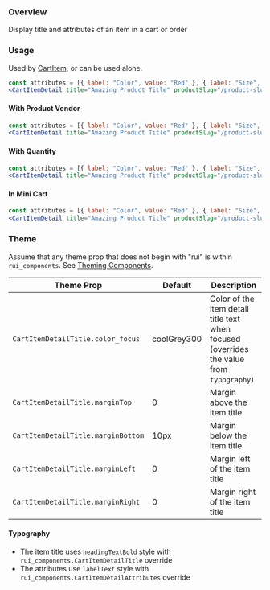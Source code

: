 ### Overview
Display title and attributes of an item in a cart or order

### Usage

Used by [CartItem](./#!/CartItem), or can be used alone.

```jsx
const attributes = [{ label: "Color", value: "Red" }, { label: "Size", value: "Medium" }];
<CartItemDetail title="Amazing Product Title" productSlug="/product-slug" attributes={attributes} />
```

#### With Product Vendor
```jsx
const attributes = [{ label: "Color", value: "Red" }, { label: "Size", value: "Medium" }];
<CartItemDetail title="Amazing Product Title" productSlug="/product-slug" productVendor="Patagonia" attributes={attributes} />
```

#### With Quantity
```jsx
const attributes = [{ label: "Color", value: "Red" }, { label: "Size", value: "Medium" }];
<CartItemDetail title="Amazing Product Title" productSlug="/product-slug" productVendor="Patagonia" attributes={attributes} quantity={3} />
```

#### In Mini Cart
```jsx
const attributes = [{ label: "Color", value: "Red" }, { label: "Size", value: "Medium" }];
<CartItemDetail title="Amazing Product Title" productSlug="/product-slug" productVendor="Patagonia" attributes={attributes} isMiniCart />
```

### Theme

Assume that any theme prop that does not begin with "rui" is within `rui_components`. See [Theming Components](./#!/Theming%20Components).

| Theme Prop                         | Default     | Description                                                                              |
| ---------------------------------- | ----------- | ---------------------------------------------------------------------------------------- |
| `CartItemDetailTitle.color_focus`  | coolGrey300 | Color of the item detail title text when focused (overrides the value from `typography`) |
| `CartItemDetailTitle.marginTop`    | 0           | Margin above the item title                                                              |
| `CartItemDetailTitle.marginBottom` | 10px        | Margin below the item title                                                              |
| `CartItemDetailTitle.marginLeft`   | 0           | Margin left of the item title                                                            |
| `CartItemDetailTitle.marginRight`  | 0           | Margin right of the item title                                                           |

#### Typography

- The item title uses `headingTextBold` style with `rui_components.CartItemDetailTitle` override
- The attributes use `labelText` style with `rui_components.CartItemDetailAttributes` override
